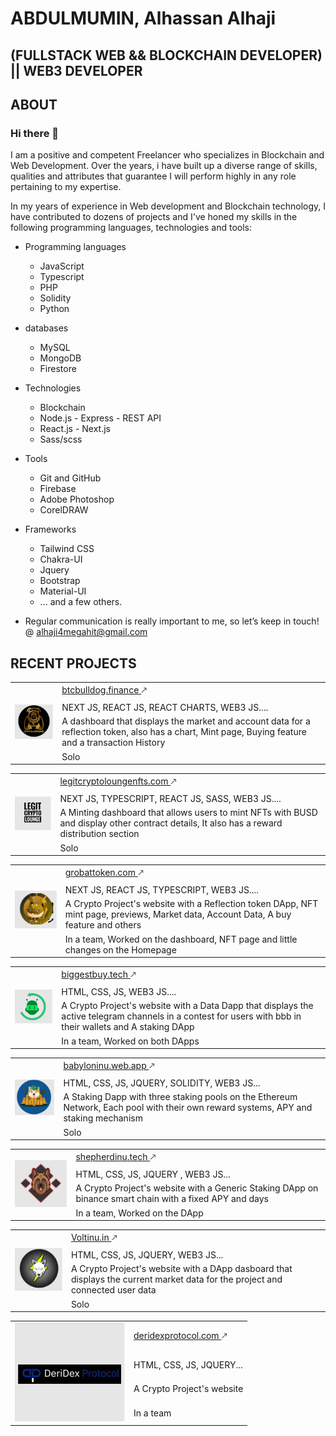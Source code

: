 # ABDULMUMIN, Alhassan Alhaji

## (FULLSTACK WEB && BLOCKCHAIN DEVELOPER) || WEB3 DEVELOPER

## ABOUT

### Hi there 👋

I am a positive and competent Freelancer who specializes in Blockchain and Web Development. Over the years, i have
built up a diverse range of skills, qualities and attributes that guarantee I will perform highly in any role pertaining to my expertise.

In my years of experience in Web development and Blockchain technology, I have contributed to dozens of projects and  I've honed my skills in the following programming languages, technologies and tools:

- Programming languages

  - JavaScript
  - Typescript
  - PHP
  - Solidity
  - Python

- databases

  - MySQL
  - MongoDB
  - Firestore

- Technologies

  - Blockchain
  - Node.js - Express - REST API
  - React.js - Next.js
  - Sass/scss

- Tools

  - Git and GitHub
  - Firebase
  - Adobe Photoshop
  - CorelDRAW

- Frameworks

  - Tailwind CSS
  - Chakra-UI
  - Jquery
  - Bootstrap
  - Material-UI
  - ... and a few others.


- Regular communication is really important to me, so let’s keep in touch! @ alhaji4megahit@gmail.com

## RECENT PROJECTS

<table>
  <tr>
    <td rowspan="4">
      <img src="./assets/btcbulldog.png" alt="BTCBULLDOG" />
    </td>
    <td><a href="https://btcbulldog.finance/">btcbulldog.finance </a>&#129109;</td>
  </tr>
  <tr>
    <td>NEXT JS, REACT JS, REACT CHARTS, WEB3 JS....</td>
  </tr>
  <tr>
    <td>A dashboard that displays the market and account data for a reflection token, also has a chart, Mint page, Buying feature and a transaction History</td>
  </tr>
  <tr>
    <td>
      Solo
    </td>
  </tr>
</table>

<table>
  <tr>
    <td rowspan="4">
      <img src="./assets/LCL.png" alt="LCL" />
    </td>
    <td><a href="https://www.legitcryptoloungenfts.com/">legitcryptoloungenfts.com </a>&#129109;</td>
  </tr>
  <tr>
    <td>NEXT JS, TYPESCRIPT, REACT JS, SASS, WEB3 JS....</td>
  </tr>
  <tr>
    <td>A Minting dashboard that allows users to mint NFTs with BUSD and display other contract details, It also has a reward distribution section</td>
  </tr>
  <tr>
    <td>
      Solo
    </td>
  </tr>
</table>

<table>
  <tr>
    <td rowspan="4">
      <img src="./assets/grobattoken.png" alt="GROBAT TOKEN" />
    </td>
    <td><a href="https://www.grobattoken.com/">grobattoken.com </a>&#129109;</td>
  </tr>
  <tr>
    <td>NEXT JS, REACT JS, TYPESCRIPT, WEB3 JS....</td>
  </tr>
  <tr>
    <td>A Crypto Project's website with a Reflection token DApp, NFT mint page, previews, Market data, Account Data, A buy feature and others</td>
  </tr>
  <tr>
    <td>
      In a team, Worked on the dashboard, NFT page and little changes on the Homepage
    </td>
  </tr>
</table>

<table>
  <tr>
    <td rowspan="4">
      <img src="./assets/biggestbuy.png" alt="BUYBOTCOIN" />
    </td>
    <td><a href="https://biggestbuy.tech/">biggestbuy.tech </a>&#129109;</td>
  </tr>
  <tr>
    <td>HTML, CSS, JS, WEB3 JS....</td>
  </tr>
  <tr>
    <td>A Crypto Project's website with a Data Dapp that displays the active telegram channels in a contest for users with bbb in their wallets and A staking DApp</td>
  </tr>
  <tr>
    <td>
      In a team, Worked on both DApps
    </td>
  </tr>
</table>

<table>
  <tr>
    <td rowspan="4">
      <img src="./assets/babyloninu.png" alt="BABYLONINU" />
    </td>
    <td><a href="https://babyloninu.web.app/">babyloninu.web.app </a>&#129109;</td>
  </tr>
  <tr>
    <td>HTML, CSS, JS, JQUERY, SOLIDITY, WEB3 JS...</td>
  </tr>
  <tr>
    <td>A Staking Dapp with three staking pools on the Ethereum Network, Each pool with their own reward systems, APY and staking mechanism</td>
  </tr>
  <tr>
    <td>
      Solo
    </td>
  </tr>
</table>

<table>
  <tr>
    <td rowspan="4">
      <img src="./assets/shepherdinu.png" alt="SHEPHERDINU" />
    </td>
    <td><a href="https://shepherdinu.tech/">shepherdinu.tech </a>&#129109;</td>
  </tr>
  <tr>
    <td>HTML, CSS, JS, JQUERY , WEB3 JS...</td>
  </tr>
  <tr>
    <td>A Crypto Project's website with a Generic Staking DApp on binance smart chain with a fixed APY and days</td>
  </tr>
  <tr>
    <td>
      In a team, Worked on the DApp
    </td>
  </tr>
</table>

<table>
  <tr>
    <td rowspan="4">
      <img src="./assets/voltinu.png" alt="VOLTINU" />
    </td>
    <td><a href="https://voltinu.in/">Voltinu.in </a>&#129109;</td>
  </tr>
  <tr>
    <td>HTML, CSS, JS, JQUERY, WEB3 JS...</td>
  </tr>
  <tr>
    <td>A Crypto Project's website with a DApp dasboard that displays the current market data for the project and connected user data</td>
  </tr>
  <tr>
    <td>
      Solo
    </td>
  </tr>
</table>

<table>
  <tr>
    <td rowspan="4">
      <img src="./assets/deridex.png" alt="DERIDEX" />
    </td>
    <td><a href="https://deridexprotocol.com/">deridexprotocol.com </a>&#129109;</td>
  </tr>
  <tr>
    <td>HTML, CSS, JS, JQUERY...</td>
  </tr>
  <tr>
    <td>A Crypto Project's website</td>
  </tr>
  <tr>
    <td>
      In a team
    </td>
  </tr>
</table>


<!--
**An0nym0usAng3l/An0nym0usAng3l** is a ✨ _special_ ✨ repository because its `README.md` (this file) appears on your GitHub profile.

Here are some ideas to get you started:

- 🔭 I’m currently working on ...
- 🌱 I’m currently learning ...
- 👯 I’m looking to collaborate on ...
- 🤔 I’m looking for help with ...
- 💬 Ask me about ...
- 📫 How to reach me: ...
- 😄 Pronouns: ...
- ⚡ Fun fact: ...
-->
